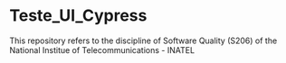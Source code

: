 # Teste_UI_Cypress
This repository refers to the discipline of Software Quality (S206) of the National Institue of Telecommunications - INATEL
